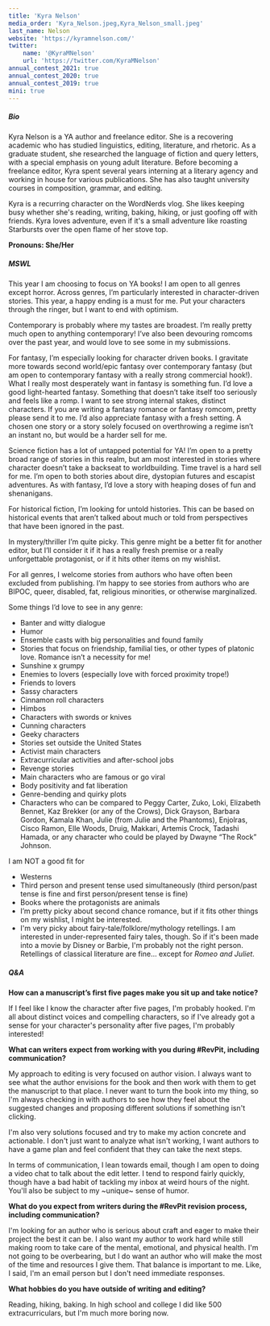 ```yaml
---
title: 'Kyra Nelson'
media_order: 'Kyra_Nelson.jpeg,Kyra_Nelson_small.jpeg'
last_name: Nelson
website: 'https://kyramnelson.com/'
twitter:
    name: '@KyraMNelson'
    url: 'https://twitter.com/KyraMNelson'
annual_contest_2021: true
annual_contest_2020: true
annual_contest_2019: true
mini: true
---
```


##### Bio

Kyra Nelson is a YA author and freelance editor. She is a recovering academic who has studied linguistics, editing, literature, and rhetoric. As a graduate student, she researched the language of fiction and query letters, with a special emphasis on young adult literature. Before becoming a freelance editor, Kyra spent several years interning at a literary agency and working in house for various publications. She has also taught university courses in composition, grammar, and editing.

Kyra is a recurring character on the WordNerds vlog. She likes keeping busy whether she's reading, writing, baking, hiking, or just goofing off with friends. Kyra loves adventure, even if it's a small adventure like roasting Starbursts over the open flame of her stove top.

**Pronouns: She/Her**

##### MSWL

This year I am choosing to focus on YA books! I am open to all genres except horror. Across genres, I’m particularly interested in character-driven stories. This year, a happy ending is a must for me. Put your characters through the ringer, but I want to end with optimism.

Contemporary is probably where my tastes are broadest. I’m really pretty much open to anything contemporary! I’ve also been devouring romcoms over the past year, and would love to see some in my submissions.

For fantasy, I’m especially looking for character driven books. I gravitate more towards second world/epic fantasy over contemporary fantasy (but am open to contemporary fantasy with a really strong commercial hook!). What I really most desperately want in fantasy is something fun. I’d love a good light-hearted fantasy. Something that doesn’t take itself too seriously and feels like a romp. I want to see strong internal stakes, distinct characters. If you are writing a fantasy romance or fantasy romcom, pretty please send it to me. I’d also appreciate fantasy with a fresh setting. A chosen one story or a story solely focused on overthrowing a regime isn’t an instant no, but would be a harder sell for me. 

Science fiction has a lot of untapped potential for YA! I’m open to a pretty broad range of stories in this realm, but am most interested in stories where character doesn’t take a backseat to worldbuilding. Time travel is a hard sell for me. I’m open to both stories about dire, dystopian futures and escapist adventures. As with fantasy, I’d love a story with heaping doses of fun and shenanigans.

For historical fiction, I’m looking for untold histories. This can be based on historical events that aren’t talked about much or told from perspectives that have been ignored in the past.

In mystery/thriller I’m quite picky. This genre might be a better fit for another editor, but I’ll consider it if it has a really fresh premise or a really unforgettable protagonist, or if it hits other items on my wishlist.

For all genres, I welcome stories from authors who have often been excluded from publishing. I’m happy to see stories from authors who are BIPOC, queer, disabled, fat, religious minorities, or otherwise marginalized.

Some things I’d love to see in any genre: 

* Banter and witty dialogue
* Humor
* Ensemble casts with big personalities and found family
* Stories that focus on friendship, familial ties, or other types of platonic love. Romance isn’t a necessity for me!
* Sunshine x grumpy
* Enemies to lovers (especially love with forced proximity trope!)
* Friends to lovers
* Sassy characters
* Cinnamon roll characters
* Himbos
* Characters with swords or knives
* Cunning characters
* Geeky characters
* Stories set outside the United States
* Activist main characters
* Extracurricular activities and after-school jobs
* Revenge stories
* Main characters who are famous or go viral
* Body positivity and fat liberation
* Genre-bending and quirky plots
* Characters who can be compared to Peggy Carter, Zuko, Loki, Elizabeth Bennet, Kaz Brekker (or any of the Crows), Dick Grayson, Barbara Gordon, Kamala Khan, Julie (from Julie and the Phantoms), Enjolras, Cisco Ramon, Elle Woods, Druig, Makkari, Artemis Crock, Tadashi Hamada, or any character who could be played by Dwayne “The Rock” Johnson.

I am NOT a good fit for
* Westerns
* Third person and present tense used simultaneously (third person/past tense is fine and first person/present tense is fine)
* Books where the protagonists are animals
* I’m pretty picky about second chance romance, but if it fits other things on my wishlist, I might be interested.
* I'm very picky about fairy-tale/folklore/mythology retellings. I am interested in under-represented fairy tales, though. So if it's been made into a movie by Disney or Barbie, I'm probably not the right person. Retellings of classical literature are fine… except for _Romeo and Juliet_.


##### Q&A

**How can a manuscript’s first five pages make you sit up and take notice?**

If I feel like I know the character after five pages, I'm probably hooked. I'm all about distinct voices and compelling characters, so if I've already got a sense for your character's personality after five pages, I'm probably interested!

**What can writers expect from working with you during #RevPit, including communication?**

My approach to editing is very focused on author vision. I always want to see what the author envisions for the book and then work with them to get the manuscript to that place. I never want to turn the book into my thing, so I'm always checking in with authors to see how they feel about the suggested changes and proposing different solutions if something isn't clicking.

I'm also very solutions focused and try to make my action concrete and actionable. I don't just want to analyze what isn't working, I want authors to have a game plan and feel confident that they can take the next steps.

In terms of communication, I lean towards email, though I am open to doing a video chat to talk about the edit letter. I tend to respond fairly quickly, though have a bad habit of tackling my inbox at weird hours of the night. You'll also be subject to my ~unique~ sense of humor.

**What do you expect from writers during the #RevPit revision process, including communication?**

I'm looking for an author who is serious about craft and eager to make their project the best it can be. I also want my author to work hard while still making room to take care of the mental, emotional, and physical health. I'm not going to be overbearing, but I do want an author who will make the most of the time and resources I give them. That balance is important to me. Like, I said, I'm an email person but I don't need immediate responses.

**What hobbies do you have outside of writing and editing?**

Reading, hiking, baking. In high school and college I did like 500 extracurriculars, but I'm much more boring now.